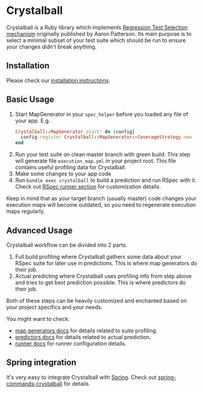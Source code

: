 # Crystalball

Crystalball is a Ruby library which implements [Regression Test Selection mechanism](https://tenderlovemaking.com/2015/02/13/predicting-test-failues.html) originally published by Aaron Patterson. 
Its main purpose is to select a minimal subset of your test suite which should be run to ensure your changes didn't break anything.

## Installation

Please check our [installation instructions](https://github.com/toptal/crystalball#installation).

## Basic Usage

1. Start MapGenerator in your `spec_helper` before you loaded any file of your app. E.g.
    ```ruby
    Crystalball::MapGenerator.start! do |config|
      config.register Crystalball::MapGenerator::CoverageStrategy.new
    end
    ```
1. Run your test suite on clean master branch with green build. This step will generate file `execution_map.yml` in your project root. This file contains useful profiling data for Crystalball.
1. Make some changes to your app code
1. Run `bundle exec crystalball` to build a prediction and run RSpec with it. Check out [RSpec runner section](runner.md) for customization details.

Keep in mind that as your target branch (usually master) code changes your execution maps will become outdated, 
so you need to regenerate execution maps regularly.

## Advanced Usage

Crystalball workflow can be divided into 2 parts. 
1. Full build profiling where Crystalball gathers some data about your RSpec suite for later use in predictions. This is where map generators do their job.
2. Actual predicting where Crystalball uses profiling info from step above and tries to get best prediction possible. This is where predictors do their job.

Both of these steps can be heavily customized and enchanted based on your project specifics and your needs.

You might want to check:
* [map generators docs](map_generators.md) for details related to suite profiling.
* [predictors docs](predictors.md) for details related to actual prediction.
* [runner docs](runner.md) for runner configuration details. 


## Spring integration

It's very easy to integrate Crystalball with [Spring](https://github.com/rails/spring). Check out [spring-commands-crystalball](https://github.com/pluff/spring-commands-crystalball) for details.
